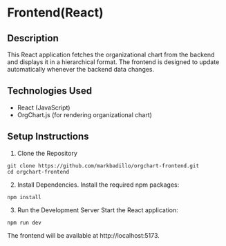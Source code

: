 # Frontend(React)

## Description
This React application fetches the organizational chart from the backend and displays it in a hierarchical format. The frontend is designed to update automatically whenever the backend data changes.

## Technologies Used
- React (JavaScript)
- OrgChart.js (for rendering organizational chart)

## Setup Instructions
1. Clone the Repository
```
git clone https://github.com/markbadillo/orgchart-frontend.git
cd orgchart-frontend
```
2. Install Dependencies. Install the required npm packages:
```
npm install
```
3. Run the Development Server Start the React application:
```
npm run dev
```
The frontend will be available at http://localhost:5173.